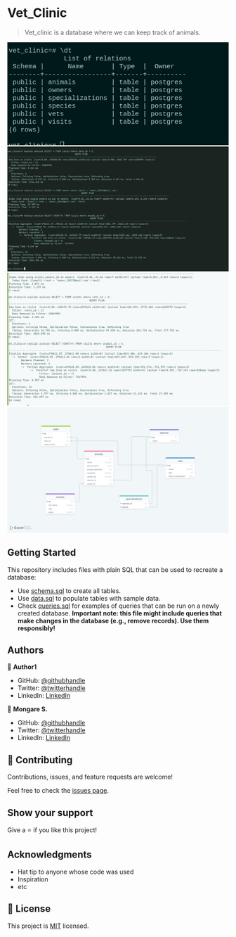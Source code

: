 # Vet_Clinic

> Vet_clinic is a database where we can keep track of animals.

![tables-screenshot](./app.png)
![Before-screenshot](./before.png)
![After-screenshot](./after.png)
![daigram-screenshot](./daigram.jpeg)

## Getting Started

This repository includes files with plain SQL that can be used to recreate a database:

- Use [schema.sql](./schema.sql) to create all tables.
- Use [data.sql](./data.sql) to populate tables with sample data.
- Check [queries.sql](./queries.sql) for examples of queries that can be run on a newly created database. **Important note: this file might include queries that make changes in the database (e.g., remove records). Use them responsibly!**


## Authors

👤 **Author1**

- GitHub: [@githubhandle](https://github.com/Mithi-code)
- Twitter: [@twitterhandle](https://twitter.com/LazyMithlesh)
- LinkedIn: [LinkedIn](https://linkedin.com/in/mithicode)

👤 **Mongare S.**

- GitHub: [@githubhandle](https://github.com/Mosams/)
- Twitter: [@twitterhandle](https://twitter.com/sam_mongare)
- LinkedIn: [LinkedIn](https://www.linkedin.com/in/sammy-mongare-b8288310b/)

## 🤝 Contributing

Contributions, issues, and feature requests are welcome!

Feel free to check the [issues page](https://github.com/Mithi-code/vet_clinic/issues).

## Show your support

Give a ⭐️ if you like this project!

## Acknowledgments

- Hat tip to anyone whose code was used
- Inspiration
- etc

## 📝 License

This project is [MIT](./MIT.md) licensed.
